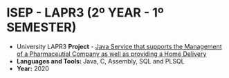# ISEP - LAPR3 (2º YEAR - 1º SEMESTER)
* University LAPR3 **Project** - [Java Service that supports the Management of a Pharmaceutial Company as well as providing a Home Delivery](lapr3-2020-g032)
* **Languages and Tools:** Java, C, Assembly, SQL and PLSQL
* **Year:** 2020
